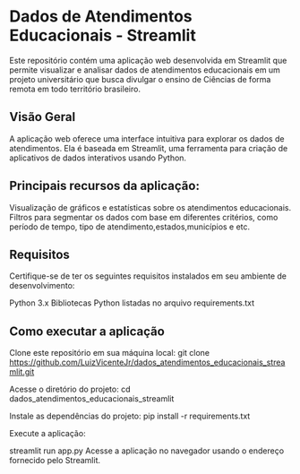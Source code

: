 # Dados de Atendimentos Educacionais - Streamlit
Este repositório contém uma aplicação web desenvolvida em Streamlit que permite visualizar e analisar dados de atendimentos educacionais em um projeto universitário que busca divulgar o ensino de Ciências de forma remota em todo território brasileiro.

## Visão Geral
A aplicação web oferece uma interface intuitiva para explorar os dados de atendimentos. Ela é baseada em Streamlit, uma ferramenta para criação de aplicativos de dados interativos usando Python.

## Principais recursos da aplicação:

Visualização de gráficos e estatísticas sobre os atendimentos educacionais.
Filtros para segmentar os dados com base em diferentes critérios, como período de tempo, tipo de atendimento,estados,municípios e etc.

## Requisitos
Certifique-se de ter os seguintes requisitos instalados em seu ambiente de desenvolvimento:

Python 3.x
Bibliotecas Python listadas no arquivo requirements.txt

## Como executar a aplicação
Clone este repositório em sua máquina local:
git clone https://github.com/LuizVicenteJr/dados_atendimentos_educacionais_streamlit.git

Acesse o diretório do projeto:
cd dados_atendimentos_educacionais_streamlit

Instale as dependências do projeto:
pip install -r requirements.txt

Execute a aplicação:

streamlit run app.py
Acesse a aplicação no navegador usando o endereço fornecido pelo Streamlit.

